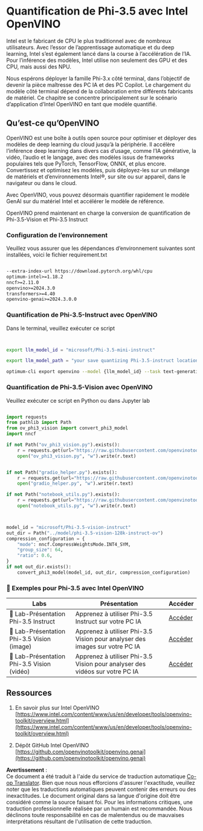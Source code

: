<!--
CO_OP_TRANSLATOR_METADATA:
{
  "original_hash": "3139a6a82f357a9f90f1fe51c4caf65a",
  "translation_date": "2025-05-07T14:47:06+00:00",
  "source_file": "md/01.Introduction/04/UsingIntelOpenVINOQuantifyingPhi.md",
  "language_code": "fr"
}
-->
# **Quantification de Phi-3.5 avec Intel OpenVINO**

Intel est le fabricant de CPU le plus traditionnel avec de nombreux utilisateurs. Avec l’essor de l’apprentissage automatique et du deep learning, Intel s’est également lancé dans la course à l’accélération de l’IA. Pour l’inférence des modèles, Intel utilise non seulement des GPU et des CPU, mais aussi des NPU.

Nous espérons déployer la famille Phi-3.x côté terminal, dans l’objectif de devenir la pièce maîtresse des PC IA et des PC Copilot. Le chargement du modèle côté terminal dépend de la collaboration entre différents fabricants de matériel. Ce chapitre se concentre principalement sur le scénario d’application d’Intel OpenVINO en tant que modèle quantifié.


## **Qu’est-ce qu’OpenVINO**

OpenVINO est une boîte à outils open source pour optimiser et déployer des modèles de deep learning du cloud jusqu’à la périphérie. Il accélère l’inférence deep learning dans divers cas d’usage, comme l’IA générative, la vidéo, l’audio et le langage, avec des modèles issus de frameworks populaires tels que PyTorch, TensorFlow, ONNX, et plus encore. Convertissez et optimisez les modèles, puis déployez-les sur un mélange de matériels et d’environnements Intel®, sur site ou sur appareil, dans le navigateur ou dans le cloud.

Avec OpenVINO, vous pouvez désormais quantifier rapidement le modèle GenAI sur du matériel Intel et accélérer le modèle de référence.

OpenVINO prend maintenant en charge la conversion de quantification de Phi-3.5-Vision et Phi-3.5 Instruct

### **Configuration de l’environnement**

Veuillez vous assurer que les dépendances d’environnement suivantes sont installées, voici le fichier requirement.txt

```txt

--extra-index-url https://download.pytorch.org/whl/cpu
optimum-intel>=1.18.2
nncf>=2.11.0
openvino>=2024.3.0
transformers>=4.40
openvino-genai>=2024.3.0.0

```

### **Quantification de Phi-3.5-Instruct avec OpenVINO**

Dans le terminal, veuillez exécuter ce script


```bash


export llm_model_id = "microsoft/Phi-3.5-mini-instruct"

export llm_model_path = "your save quantizing Phi-3.5-instruct location"

optimum-cli export openvino --model {llm_model_id} --task text-generation-with-past --weight-format int4 --group-size 128 --ratio 0.6  --sym  --trust-remote-code {llm_model_path}


```

### **Quantification de Phi-3.5-Vision avec OpenVINO**

Veuillez exécuter ce script en Python ou dans Jupyter lab

```python

import requests
from pathlib import Path
from ov_phi3_vision import convert_phi3_model
import nncf

if not Path("ov_phi3_vision.py").exists():
    r = requests.get(url="https://raw.githubusercontent.com/openvinotoolkit/openvino_notebooks/latest/notebooks/phi-3-vision/ov_phi3_vision.py")
    open("ov_phi3_vision.py", "w").write(r.text)


if not Path("gradio_helper.py").exists():
    r = requests.get(url="https://raw.githubusercontent.com/openvinotoolkit/openvino_notebooks/latest/notebooks/phi-3-vision/gradio_helper.py")
    open("gradio_helper.py", "w").write(r.text)

if not Path("notebook_utils.py").exists():
    r = requests.get(url="https://raw.githubusercontent.com/openvinotoolkit/openvino_notebooks/latest/utils/notebook_utils.py")
    open("notebook_utils.py", "w").write(r.text)



model_id = "microsoft/Phi-3.5-vision-instruct"
out_dir = Path("../model/phi-3.5-vision-128k-instruct-ov")
compression_configuration = {
    "mode": nncf.CompressWeightsMode.INT4_SYM,
    "group_size": 64,
    "ratio": 0.6,
}
if not out_dir.exists():
    convert_phi3_model(model_id, out_dir, compression_configuration)

```

### **🤖 Exemples pour Phi-3.5 avec Intel OpenVINO**

| Labs    | Présentation | Accéder |
| -------- | ------- |  ------- |
| 🚀 Lab-Présentation Phi-3.5 Instruct  | Apprenez à utiliser Phi-3.5 Instruct sur votre PC IA    |  [Accéder](../../../../../code/09.UpdateSamples/Aug/intel-phi35-instruct-zh.ipynb)    |
| 🚀 Lab-Présentation Phi-3.5 Vision (image) | Apprenez à utiliser Phi-3.5 Vision pour analyser des images sur votre PC IA      |  [Accéder](../../../../../code/09.UpdateSamples/Aug/intel-phi35-vision-img.ipynb)    |
| 🚀 Lab-Présentation Phi-3.5 Vision (vidéo)   | Apprenez à utiliser Phi-3.5 Vision pour analyser des vidéos sur votre PC IA    |  [Accéder](../../../../../code/09.UpdateSamples/Aug/intel-phi35-vision-video.ipynb)    |



## **Ressources**

1. En savoir plus sur Intel OpenVINO [https://www.intel.com/content/www/us/en/developer/tools/openvino-toolkit/overview.html](https://www.intel.com/content/www/us/en/developer/tools/openvino-toolkit/overview.html)

2. Dépôt GitHub Intel OpenVINO [https://github.com/openvinotoolkit/openvino.genai](https://github.com/openvinotoolkit/openvino.genai)

**Avertissement** :  
Ce document a été traduit à l'aide du service de traduction automatique [Co-op Translator](https://github.com/Azure/co-op-translator). Bien que nous nous efforcions d'assurer l'exactitude, veuillez noter que les traductions automatiques peuvent contenir des erreurs ou des inexactitudes. Le document original dans sa langue d'origine doit être considéré comme la source faisant foi. Pour les informations critiques, une traduction professionnelle réalisée par un humain est recommandée. Nous déclinons toute responsabilité en cas de malentendus ou de mauvaises interprétations résultant de l'utilisation de cette traduction.